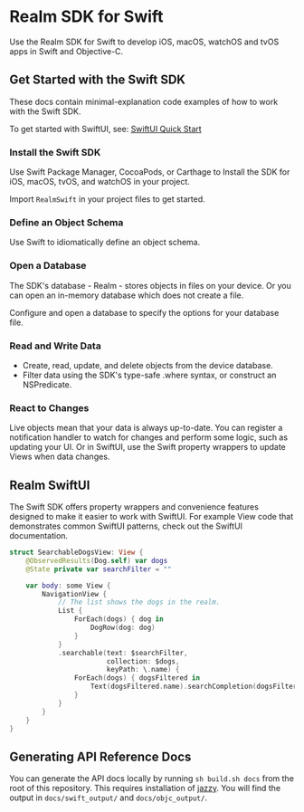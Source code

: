 # Realm SDK for Swift
Use the Realm SDK for Swift to develop iOS, macOS, watchOS and tvOS
apps in Swift and Objective-C.

## Get Started with the Swift SDK

These docs contain minimal-explanation code examples of how to work
with the Swift SDK.

To get started with SwiftUI, see: [SwiftUI Quick Start](swiftui-tutorial.md)

### Install the Swift SDK
Use Swift Package Manager, CocoaPods, or Carthage to
Install the SDK for iOS, macOS, tvOS, and watchOS in your project.

Import `RealmSwift` in your project files to get started.

### Define an Object Schema
Use Swift to idiomatically define an object schema.

### Open a Database
The SDK's database - Realm - stores objects in files on your
device. Or you can open an in-memory database which does not
create a file.

Configure and open a database to specify the options for your database file.

### Read and Write Data
- Create, read, update, and delete objects from the device database.
- Filter data using the SDK's type-safe .where syntax, or construct an NSPredicate.

### React to Changes
Live objects mean that your data is always up-to-date.
You can register a notification handler
to watch for changes and perform some logic, such as updating
your UI. Or in SwiftUI, use the Swift property wrappers
to update Views when data changes.

## Realm SwiftUI

The Swift SDK offers property wrappers and convenience
features designed to make it easier to work with SwiftUI.
For example View code that demonstrates common SwiftUI
patterns, check out the SwiftUI documentation.

```swift
struct SearchableDogsView: View {
    @ObservedResults(Dog.self) var dogs
    @State private var searchFilter = ""

    var body: some View {
        NavigationView {
            // The list shows the dogs in the realm.
            List {
                ForEach(dogs) { dog in
                    DogRow(dog: dog)
                }
            }
            .searchable(text: $searchFilter,
                        collection: $dogs,
                        keyPath: \.name) {
                ForEach(dogs) { dogsFiltered in
                    Text(dogsFiltered.name).searchCompletion(dogsFiltered.name)
                }
            }
        }
    }
}

```


## Generating API Reference Docs

You can generate the API docs locally by running `sh build.sh docs` from the root of this repository.
This requires installation of [jazzy](https://github.com/realm/jazzy/).
You will find the output in `docs/swift_output/` and `docs/objc_output/`.
